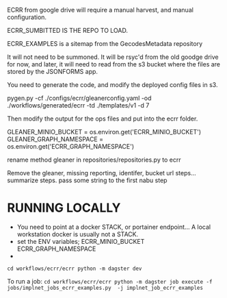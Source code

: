 
ECRR from google drive will require a manual harvest, and manual configuration.

ECRR_SUMBITTED IS THE REPO TO LOAD.

ECRR_EXAMPLES is a sitemap from the GecodesMetadata repository

It will not need to be summoned. It will be rsyc'd from the old goodge drive for now, and 
later, it will need to read from the s3 bucket where the files are stored by the JSONFORMS app.


You need to generate the code, and modify the deployed config files in s3.

pygen.py -cf ./configs/ecrr/gleanerconfig.yaml -od ./workflows/generated/ecrr -td ./templates/v1 -d 7 

Then modify the output for the ops files and put into the ecrr folder.


GLEANER_MINIO_BUCKET = os.environ.get('ECRR_MINIO_BUCKET')
GLEANER_GRAPH_NAMESPACE = os.environ.get('ECRR_GRAPH_NAMESPACE')

rename method gleaner in repositories/repositories.py to ecrr

Remove the gleaner, missing reporting, identifer, bucket url steps...
summarize steps.
pass some string to the first nabu step

# RUNNING LOCALLY
* You need to point at a docker STACK, or portainer endpoint... A local workstation docker is usually not a STACK.
* set the ENV variables; ECRR_MINIO_BUCKET ECRR_GRAPH_NAMESPACE
* 
`cd workflows/ecrr/ecrr
python -m dagster dev `

To run a job:
`cd workflows/ecrr/ecrr
python -m dagster job execute -f jobs/implnet_jobs_ecrr_examples.py  -j implnet_job_ecrr_examples`
